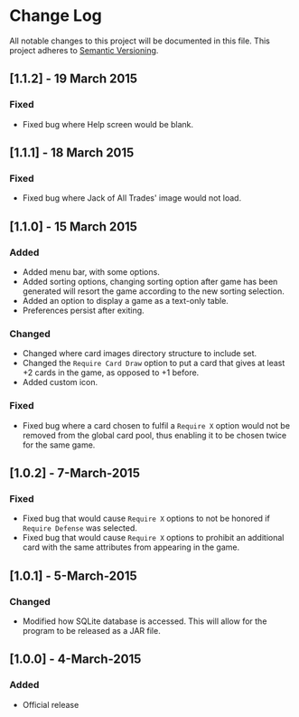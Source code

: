 # Change Log
All notable changes to this project will be documented in this file.
This project adheres to [Semantic Versioning](http://semver.org/).

## [1.1.2] - 19 March 2015
### Fixed
- Fixed bug where Help screen would be blank.

## [1.1.1] - 18 March 2015
### Fixed
- Fixed bug where Jack of All Trades' image would not load.

## [1.1.0] - 15 March 2015
### Added
- Added menu bar, with some options.
- Added sorting options, changing sorting option after game has been generated will resort the game according to the new sorting selection.
- Added an option to display a game as a text-only table.
- Preferences persist after exiting.

### Changed
- Changed where card images directory structure to include set.
- Changed the `Require Card Draw` option to put a card that gives at least +2 cards in the game, as opposed to +1 before.
- Added custom icon.

### Fixed
- Fixed bug where a card chosen to fulfil a `Require X` option would not be removed from the global card pool, thus enabling it to be chosen twice for the same game.

## [1.0.2] - 7-March-2015
### Fixed
- Fixed bug that would cause `Require X` options to not be honored if `Require Defense` was selected.
- Fixed bug that would cause `Require X` options to prohibit an additional card with the same attributes from appearing in the game.

## [1.0.1] - 5-March-2015
### Changed
- Modified how SQLite database is accessed. This will allow for the program to be released as a JAR file.

## [1.0.0] - 4-March-2015
### Added
- Official release